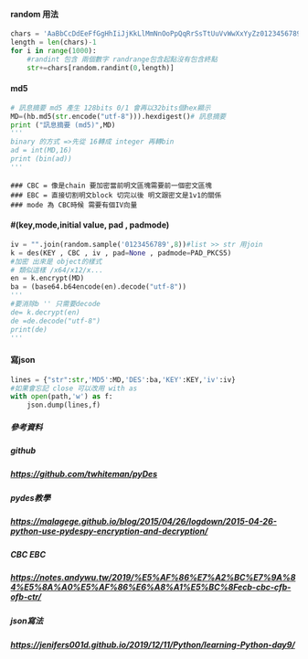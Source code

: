 #### random 用法
```py
chars = 'AaBbCcDdEeFfGgHhIiJjKkLlMmNnOoPpQqRrSsTtUuVvWwXxYyZz0123456789' #random範圍
length = len(chars)-1
for i in range(1000):
    #randint 包含 兩個數字 randrange包含起點沒有包含終點
    str+=chars[random.randint(0,length)]
```
#### md5
```py
# 訊息摘要 md5 產生 128bits 0/1 會再以32bits個hex顯示
MD=(hb.md5(str.encode("utf-8"))).hexdigest()# 訊息摘要
print ("訊息摘要 (md5)",MD)
'''
binary 的方式 =>先從 16轉成 integer 再轉bin
ad = int(MD,16)
print (bin(ad))
'''
```

    ### CBC = 像是chain 要加密當前明文區塊需要前一個密文區塊
    ### EBC = 直接切割明文block 切完以後 明文跟密文是1v1的關係
    ### mode 為 CBC時候 需要有個IV向量
#### #(key,mode,initial value, pad , padmode)
```py
iv = "".join(random.sample('0123456789',8))#list >> str 用join
k = des(KEY , CBC , iv , pad=None , padmode=PAD_PKCS5)
#加密 出來是 object的樣式
# 類似這樣 /x64/x12/x...
en = k.encrypt(MD)
ba = (base64.b64encode(en).decode("utf-8"))
'''
#要消除b '' 只需要decode
de= k.decrypt(en)
de =de.decode("utf-8")
print(de)
'''
```
#### 寫json
```py
lines = {"str":str,'MD5':MD,'DES':ba,'KEY':KEY,'iv':iv}
#如果會忘記 close 可以改用 with as
with open(path,'w') as f:
    json.dump(lines,f)
```
##### 參考資料
##### github
##### https://github.com/twhiteman/pyDes
##### pydes教學
##### https://malagege.github.io/blog/2015/04/26/logdown/2015-04-26-python-use-pydespy-encryption-and-decryption/
##### CBC EBC
##### https://notes.andywu.tw/2019/%E5%AF%86%E7%A2%BC%E7%9A%84%E5%8A%A0%E5%AF%86%E6%A8%A1%E5%BC%8Fecb-cbc-cfb-ofb-ctr/
##### json寫法
##### https://jenifers001d.github.io/2019/12/11/Python/learning-Python-day9/